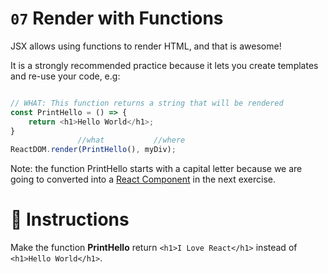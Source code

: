 # `07` Render with Functions

JSX allows using functions to render HTML, and that is awesome!

It is a strongly recommended practice because it lets you create templates and re-use your code, e.g:

```js

// WHAT: This function returns a string that will be rendered
const PrintHello = () => {
    return <h1>Hello World</h1>;
}
               //what           //where
ReactDOM.render(PrintHello(), myDiv);
```

Note: the function PrintHello starts with a capital letter because we are going to converted into a [React Component](https://reactjs.org/docs/react-component.html) in the next exercise.

# :speech_balloon: Instructions

Make the function __PrintHello__ return `<h1>I Love React</h1>` instead of `<h1>Hello World</h1>`.
